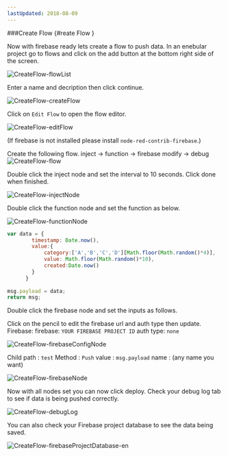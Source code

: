 ```yaml
---
lastUpdated: 2018-08-09
---
```


###Create Flow  {#reate Flow }

Now with firebase ready lets create a flow to push data. 
In an enebular project go to flows and click on the add button at the bottom right side of the screen. 

![CreateFlow-flowList](./../../../../img/InfoMotion/DataSource/Firebase/CreateFlow-flowList.png)


Enter a name and decription then click continue. 

![CreateFlow-createFlow](./../../../../img/InfoMotion/DataSource/Firebase/CreateFlow-createFlow.png)


Click on `Edit Flow` to open the flow editor. 

![CreateFlow-editFlow](./../../../../img/InfoMotion/DataSource/Firebase/CreateFlow-editFlow.png)


(If firebase is not installed please install `node-red-contrib-firebase`.)

Create the following flow. 
inject -> function -> firebase modify -> debug 
![CreateFlow-flow](./../../../../img/InfoMotion/DataSource/Firebase/CreateFlow-flow.png)


Double click the inject node and set the interval to 10 seconds. 
Click done when finished. 

![CreateFlow-injectNode](./../../../../img/InfoMotion/DataSource/Firebase/CreateFlow-injectNode.png)


Double click the function node and set the function as below. 

![CreateFlow-functionNode](./../../../../img/InfoMotion/DataSource/Firebase/CreateFlow-functionNode.png)


```javascript
var data = {
        timestamp: Date.now(),
        value:{
            category:['A','B','C','D'][Math.floor(Math.random()*4)],
            value: Math.floor(Math.random()*10),
            created:Date.now()
        }
      }
      
msg.payload = data;
return msg;
```

Double click the firebase node and set the inputs as follows. 

Click on the pencil to edit the firebase url and auth type then update. 
Firebase:
	firebase: `YOUR FIREBASE PROJECT ID`
	auth type: `none` 

![CreateFlow-firebaseConfigNode](./../../../../img/InfoMotion/DataSource/Firebase/CreateFlow-firebaseConfigNode.png)


Child path : `test`
Method : `Push`
value : `msg.payload`
name : (any name you want)

![CreateFlow-firebaseNode](./../../../../img/InfoMotion/DataSource/Firebase/CreateFlow-firebaseNode.png)


Now with all nodes set you can now click deploy. 
Check your debug log tab to see if data is being pushed correctly. 

![CreateFlow-debugLog](./../../../../img/InfoMotion/DataSource/Firebase/CreateFlow-debugLog.png)


You can also check your Firebase project database to see the data being saved.

![CreateFlow-firebaseProjectDatabase-en](./../../../../img/InfoMotion/DataSource/Firebase/CreateFlow-firebaseProjectDatabase-en.png)
